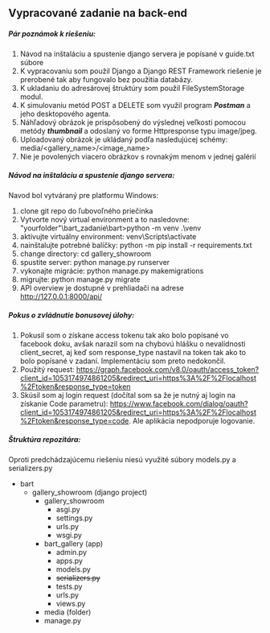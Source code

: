 ## Vypracované zadanie na back-end
##### Pár poznámok k riešeniu:
  1. Návod na inštaláciu a spustenie django servera je popísané v guide.txt súbore
  2. K vypracovaniu som použil Django a Django REST Framework riešenie je prerobené tak aby fungovalo bez použitia databázy.
  3. K ukladaniu do adresárovej štruktúry som použil FileSystemStorage modul.
  4. K simulovaniu metód POST a DELETE som využil program ***Postman*** a jeho desktopového agenta.   
  5. Náhľadový obrázok je prispôsobený do výslednej veľkosti pomocou metódy ***thumbnail*** a odoslaný vo forme Httpresponse typu          image/jpeg.
  6. Uploadovaný obrázok je ukládaný podľa nasledujúcej schémy: media/<gallery_name>/<image_name>
  7. Nie je povolených viacero obrázkov s rovnakým menom v jednej galérií
  
    
##### Návod na inštaláciu a spustenie django servera:
Navod bol vytváraný pre platformu Windows:

  1. clone git repo do ľubovoľného priečinka
  2. Vytvorte nový virtual environment a to nasledovne: "yourfolder"\bart_zadanie\bart>python -m venv .\venv
  3. aktivujte virtuálny environment: venv\Scripts\activate
  3. nainštalujte potrebné balíčky: python -m pip install -r requirements.txt 
  4. change directory: cd gallery_showroom
  5. spustite server: python manage.py runserver
  6. vykonajte migrácie: python manage.py makemigrations
  7. migrujte: python manage.py migrate
  6. API overview je dostupné v prehliadači na adrese http://127.0.0.1:8000/api/
  
  
##### Pokus o zvládnutie bonusovej úlohy:
  1. Pokusil som o získane access tokenu tak ako bolo popísané vo facebook doku, avšak narazil som na chybovú hlášku o nevalídnosti        client_secret, aj keď som response_type nastavil na token tak ako to bolo popísané v zadaní. Implementáciu som preto nedokončil.
  2. Použitý request: https://graph.facebook.com/v8.0/oauth/access_token?client_id=1053174974861205&redirect_uri=https%3A%2F%2Flocalhost%2Ftoken&response_type=token
  3. Skúsil som aj login request (dočítal som sa že je nutný aj login na získanie Code parametru): https://www.facebook.com/dialog/oauth?client_id=1053174974861205&redirect_uri=https%3A%2F%2Flocalhost%2Ftoken&response_type=code. Ale aplikácia nepodporuje logovanie. 

##### Štruktúra repozitára:
Oproti predchádzajúcemu riešeniu niesú využité súbory models.py a serializers.py
  - bart
    - gallery_showroom (django project)
      - gallery_showroom 
        - asgi.py
        - settings.py
        - urls.py
        - wsgi.py
      - bart_gallery (app)
        - admin.py
        - apps.py
        - models.py
        - ~~serializers.py~~
        - tests.py
        - urls.py
        - views.py
      - media (folder)
      - manage.py
